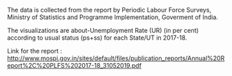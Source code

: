 The data is collected from the report by Periodic Labour Force Surveys, Ministry of Statistics and Programme Implementation, Goverment of India. 

The visualizations are about-Unemployment Rate (UR) (in per cent) according to usual status (ps+ss) for each State/UT in 2017-18.

Link for the report : http://www.mospi.gov.in/sites/default/files/publication_reports/Annual%20Report%2C%20PLFS%202017-18_31052019.pdf

